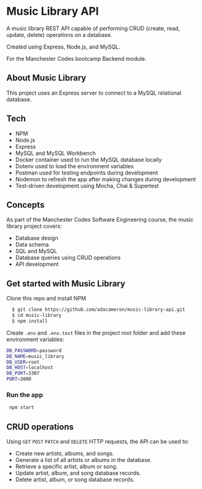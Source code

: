 # Music Library API  

A music library REST API capable of performing CRUD (create, read, update, delete) operations on a database. 

Created using Express, Node.js, and MySQL. 

For the Manchester Codes bootcamp Backend module. 

## About Music Library 

This project uses an Express server to connect to a MySQL relational database. 

## Tech 
<ul>
<li>NPM</li>
<li>Node.js</li>
<li>Express</li>
<li>MySQL and MySQL Workbench</li>
<li>Docker container used to run the MySQL database locally</li>
<li>Dotenv used to load the environment variables</li>
<li>Postman used for testing endpoints during development</li>
<li>Nodemon to refresh the app after making changes during development</li>
<li>Test-driven development using Mocha, Chai & Supertest</li>
</ul>

## Concepts
As part of the Manchester Codes Software Engineering course, the music library project covers:

<ul>
<li>Database design</li>
<li>Data schema</li>
<li>SQL and MySQL</li>
<li>Database queries using CRUD operations</li>
<li>API development</li>
</ul>


## Get started with Music Library 

Clone this repo and install NPM

```sh
  $ git clone https://github.com/adacameron/music-library-api.git
  $ cd music-library
  $ npm install
  ```

Create `.env` and `.env.test` files in the project root folder and add these environment variables:

  ```sh
  DB_PASSWORD=password
  DB_NAME=music_library 
  DB_USER=root
  DB_HOST=localhost
  DB_PORT=3307
  PORT=3000
  ```

### Run the app 

 ```sh
  npm start
  ```

## CRUD operations

Using `GET` `POST` `PATCH` and `DELETE` HTTP requests, the API can be used to:
<ul>
    <li>Create new artists, albums, and songs.</li>
    <li>Generate a list of all artists or albums in the database.</li>
    <li>Retrieve a specific artist, album or song.</li>
    <li>Update artist, album, and song database records.</li>
    <li>Delete artist, album, or song database records.</li>
</ul>
